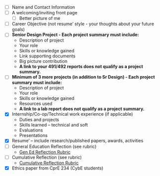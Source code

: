 - [ ] Name and Contact Information
- [ ] A welcoming/inviting front page
  - [ ] Better picture of me
- [ ] Career Objective (not resume’ style - your thoughts about your future goals)
- [ ] **Senior Design Project - Each project summary must include:**
  - Description of project
  - Your role
  - Skills or knowledge gained
  - Link supporting documents
  - Big picture contribution
  - **A link to your 491/492 reports does not qualify as a project summary.**
- [ ] **Minimum of 3 more projects (in addition to Sr Design) - Each project summary must include:**
  - Description of project
  - Your role
  - Skills or knowledge gained
  - Resources used
  - **A link to a lab report does not qualify as a project summary.**
- [x] Internship/Co-op/Technical work experience (if applicable)
  - Duties and projects
  - Skills learned – technical and soft
  - Evaluations
  - Presentations
- [x] Resume’ – include research/published papers, awards, activities
- [ ] General Education Reflection (see rubric)
  - [Gen Ed Reflection Rubric](https://canvas.iastate.edu/courses/102767/files/23745783?module_item_id=5639601)
- [ ] Cumulative Reflection (see rubric)
  - [Cumulative Reflection Rubric](https://canvas.iastate.edu/courses/102767/files/23745693?module_item_id=5639598)
- [x] Ethics paper from CprE 234 (CybE students)